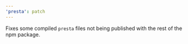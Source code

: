 ```yaml
---
'presta': patch
---
```


Fixes some compiled `presta` files not being published with the rest of the npm package.
